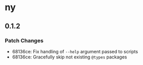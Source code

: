 # ny

## 0.1.2

### Patch Changes

- 68136ce: Fix handling of `--help` argument passed to scripts
- 68136ce: Gracefully skip not existing `@types` packages
